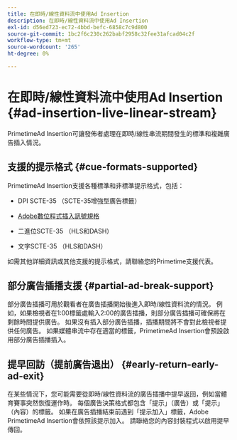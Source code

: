 ```yaml
---
title: 在即時/線性資料流中使用Ad Insertion
description: 在即時/線性資料流中使用Ad Insertion
exl-id: d56ed723-ec72-4bbd-befc-6858c7c9d800
source-git-commit: 1bc2f6c230c262babf2958c32fee31afcad04c2f
workflow-type: tm+mt
source-wordcount: '265'
ht-degree: 0%

---
```


# 在即時/線性資料流中使用Ad Insertion {#ad-insertion-live-linear-stream}

PrimetimeAd Insertion可讓發佈者處理在即時/線性串流期間發生的標準和複雜廣告插入情況。

## 支援的提示格式 {#cue-formats-supported}

PrimetimeAd Insertion支援各種標準和非標準提示格式，包括：

* DPI SCTE-35 （SCTE-35增強型廣告標籤）

* [Adobe數位程式插入訊號規格](assets/PrimetimeDigitalProgramInsertionSignalingSpecification.pdf)

* 二進位SCTE-35 （HLS和DASH）

* 文字SCTE-35 （HLS和DASH）

如需其他詳細資訊或其他支援的提示格式，請聯絡您的Primetime支援代表。

## 部分廣告插播支援 {#partial-ad-break-support}

部分廣告插播可用於觀看者在廣告插播開始後進入即時/線性資料流的情況。  例如，如果檢視者在1:00標籤處輸入2:00的廣告插播，則部分廣告插播可確保將在剩餘時間提供廣告。 如果沒有插入部分廣告插播，插播期間將不會對此檢視者提供任何廣告。 如果媒體串流中存在適當的標籤，PrimetimeAd Insertion會預設啟用部分廣告插播插入。

## 提早回訪（提前廣告退出） {#early-return-early-ad-exit}

在某些情況下，您可能需要從即時/線性資料流的廣告插播中提早返回，例如當體育賽事突然恢復運作時。 每個廣告決策格式都包含「提示」（廣告）或「提示」（內容）的標籤。  如果在廣告插播結束前遇到「提示加入」標籤，Adobe PrimetimeAd Insertion會依照該提示加入。  請聯絡您的內容封裝程式以啟用提早傳回。
